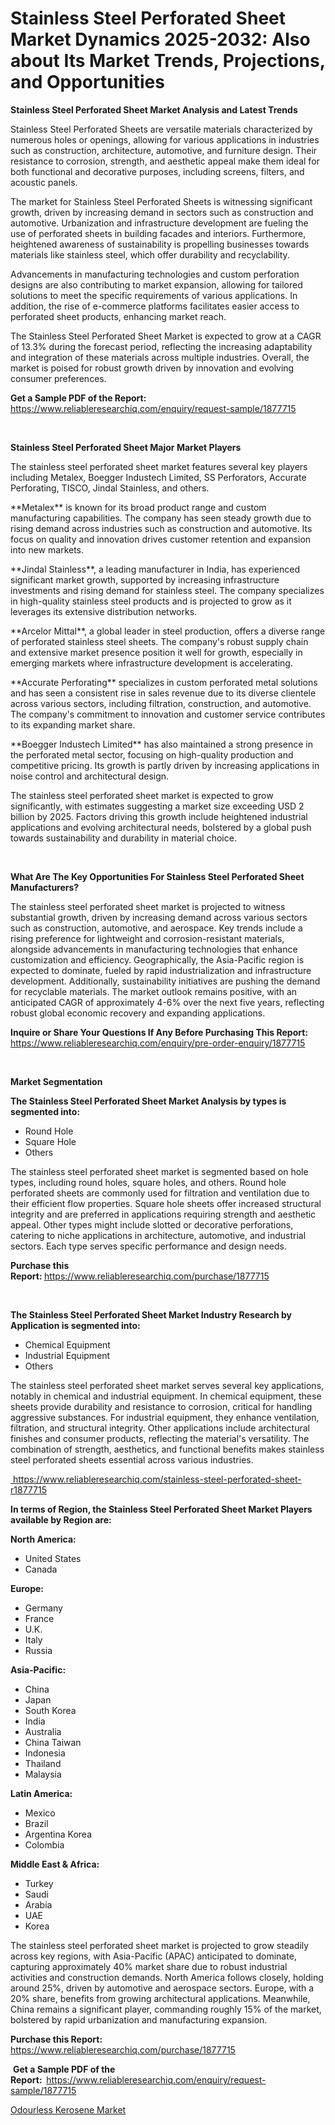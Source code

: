 <p><h1>Stainless Steel Perforated Sheet Market Dynamics 2025-2032: Also about Its Market Trends, Projections, and Opportunities</h1></p><p><strong>Stainless Steel Perforated Sheet Market Analysis and Latest Trends</strong></p>
<p><p>Stainless Steel Perforated Sheets are versatile materials characterized by numerous holes or openings, allowing for various applications in industries such as construction, architecture, automotive, and furniture design. Their resistance to corrosion, strength, and aesthetic appeal make them ideal for both functional and decorative purposes, including screens, filters, and acoustic panels.</p><p>The market for Stainless Steel Perforated Sheets is witnessing significant growth, driven by increasing demand in sectors such as construction and automotive. Urbanization and infrastructure development are fueling the use of perforated sheets in building facades and interiors. Furthermore, heightened awareness of sustainability is propelling businesses towards materials like stainless steel, which offer durability and recyclability.</p><p>Advancements in manufacturing technologies and custom perforation designs are also contributing to market expansion, allowing for tailored solutions to meet the specific requirements of various applications. In addition, the rise of e-commerce platforms facilitates easier access to perforated sheet products, enhancing market reach.</p><p>The Stainless Steel Perforated Sheet Market is expected to grow at a CAGR of 13.3% during the forecast period, reflecting the increasing adaptability and integration of these materials across multiple industries. Overall, the market is poised for robust growth driven by innovation and evolving consumer preferences.</p></p>
<p><strong>Get a Sample PDF of the Report:&nbsp;</strong> <a href="https://www.reliableresearchiq.com/enquiry/request-sample/1877715?utm_campaign=2201&utm_medium=2&utm_source=Github&utm_content=ia&utm_term=31012025&utm_id=stainless-steel-perforated-sheet">https://www.reliableresearchiq.com/enquiry/request-sample/1877715</a></p>
<p>&nbsp;</p>
<p><strong>Stainless Steel Perforated Sheet Major Market Players</strong></p>
<p><p>The stainless steel perforated sheet market features several key players including Metalex, Boegger Industech Limited, SS Perforators, Accurate Perforating, TISCO, Jindal Stainless, and others. </p><p>**Metalex** is known for its broad product range and custom manufacturing capabilities. The company has seen steady growth due to rising demand across industries such as construction and automotive. Its focus on quality and innovation drives customer retention and expansion into new markets.</p><p>**Jindal Stainless**, a leading manufacturer in India, has experienced significant market growth, supported by increasing infrastructure investments and rising demand for stainless steel. The company specializes in high-quality stainless steel products and is projected to grow as it leverages its extensive distribution networks.</p><p>**Arcelor Mittal**, a global leader in steel production, offers a diverse range of perforated stainless steel sheets. The company's robust supply chain and extensive market presence position it well for growth, especially in emerging markets where infrastructure development is accelerating.</p><p>**Accurate Perforating** specializes in custom perforated metal solutions and has seen a consistent rise in sales revenue due to its diverse clientele across various sectors, including filtration, construction, and automotive. The company's commitment to innovation and customer service contributes to its expanding market share.</p><p>**Boegger Industech Limited** has also maintained a strong presence in the perforated metal sector, focusing on high-quality production and competitive pricing. Its growth is partly driven by increasing applications in noise control and architectural design.</p><p>The stainless steel perforated sheet market is expected to grow significantly, with estimates suggesting a market size exceeding USD 2 billion by 2025. Factors driving this growth include heightened industrial applications and evolving architectural needs, bolstered by a global push towards sustainability and durability in material choice.</p></p>
<p>&nbsp;</p>
<p><strong>What Are The Key Opportunities For Stainless Steel Perforated Sheet Manufacturers?</strong></p>
<p><p>The stainless steel perforated sheet market is projected to witness substantial growth, driven by increasing demand across various sectors such as construction, automotive, and aerospace. Key trends include a rising preference for lightweight and corrosion-resistant materials, alongside advancements in manufacturing technologies that enhance customization and efficiency. Geographically, the Asia-Pacific region is expected to dominate, fueled by rapid industrialization and infrastructure development. Additionally, sustainability initiatives are pushing the demand for recyclable materials. The market outlook remains positive, with an anticipated CAGR of approximately 4-6% over the next five years, reflecting robust global economic recovery and expanding applications.</p></p>
<p><strong>Inquire or Share Your Questions If Any Before Purchasing This Report:</strong> <a href="https://www.reliableresearchiq.com/enquiry/pre-order-enquiry/1877715?utm_campaign=2201&utm_medium=2&utm_source=Github&utm_content=ia&utm_term=31012025&utm_id=stainless-steel-perforated-sheet">https://www.reliableresearchiq.com/enquiry/pre-order-enquiry/1877715</a></p>
<p>&nbsp;</p>
<p><strong>Market Segmentation</strong></p>
<p><strong>The Stainless Steel Perforated Sheet Market Analysis by types is segmented into:</strong></p>
<p><ul><li>Round Hole</li><li>Square Hole</li><li>Others</li></ul></p>
<p><p>The stainless steel perforated sheet market is segmented based on hole types, including round holes, square holes, and others. Round hole perforated sheets are commonly used for filtration and ventilation due to their efficient flow properties. Square hole sheets offer increased structural integrity and are preferred in applications requiring strength and aesthetic appeal. Other types might include slotted or decorative perforations, catering to niche applications in architecture, automotive, and industrial sectors. Each type serves specific performance and design needs.</p></p>
<p><strong>Purchase this Report:&nbsp;</strong><a href="https://www.reliableresearchiq.com/purchase/1877715?utm_campaign=2201&utm_medium=2&utm_source=Github&utm_content=ia&utm_term=31012025&utm_id=stainless-steel-perforated-sheet">https://www.reliableresearchiq.com/purchase/1877715</a></p>
<p>&nbsp;</p>
<p><strong>The Stainless Steel Perforated Sheet Market Industry Research by Application is segmented into:</strong></p>
<p><ul><li>Chemical Equipment</li><li>Industrial Equipment</li><li>Others</li></ul></p>
<p><p>The stainless steel perforated sheet market serves several key applications, notably in chemical and industrial equipment. In chemical equipment, these sheets provide durability and resistance to corrosion, critical for handling aggressive substances. For industrial equipment, they enhance ventilation, filtration, and structural integrity. Other applications include architectural finishes and consumer products, reflecting the material's versatility. The combination of strength, aesthetics, and functional benefits makes stainless steel perforated sheets essential across various industries.</p></p>
<p><a href="https://www.reliableresearchiq.com/stainless-steel-perforated-sheet-r1877715?utm_campaign=2201&utm_medium=2&utm_source=Github&utm_content=ia&utm_term=31012025&utm_id=stainless-steel-perforated-sheet">&nbsp;https://www.reliableresearchiq.com/stainless-steel-perforated-sheet-r1877715</a></p>
<p><strong>In terms of Region, the Stainless Steel Perforated Sheet Market Players available by Region are:</strong></p>
<p>
    <p> <strong> North America: </strong>
        <ul>
            <li>United States</li>
            <li>Canada</li>
        </ul>
        </p> 
    <p> <strong> Europe: </strong>
        <ul>
            <li>Germany</li>
            <li>France</li>
            <li>U.K.</li>
            <li>Italy</li>
            <li>Russia</li>
        </ul>
        </p> 
    <p> <strong> Asia-Pacific: </strong>
        <ul>
            <li>China</li>
            <li>Japan</li>
            <li>South Korea</li>
            <li>India</li>
            <li>Australia</li>
            <li>China Taiwan</li>
            <li>Indonesia</li>
            <li>Thailand</li>
            <li>Malaysia</li>
        </ul>
        </p> 
    <p> <strong> Latin America: </strong>
        <ul>
            <li>Mexico</li>
            <li>Brazil</li>
            <li>Argentina Korea</li>
            <li>Colombia</li>
        </ul>
        </p> 
    <p> <strong> Middle East & Africa: </strong>
        <ul>
            <li>Turkey</li>
            <li>Saudi</li>
            <li>Arabia</li>
            <li>UAE</li>
            <li>Korea</li>
        </ul>
    </p>
    </p>
<p><p>The stainless steel perforated sheet market is projected to grow steadily across key regions, with Asia-Pacific (APAC) anticipated to dominate, capturing approximately 40% market share due to robust industrial activities and construction demands. North America follows closely, holding around 25%, driven by automotive and aerospace sectors. Europe, with a 20% share, benefits from growing architectural applications. Meanwhile, China remains a significant player, commanding roughly 15% of the market, bolstered by rapid urbanization and manufacturing expansion.</p></p>
<p><strong>Purchase this Report: </strong><a href="https://www.reliableresearchiq.com/purchase/1877715?utm_campaign=2201&utm_medium=2&utm_source=Github&utm_content=ia&utm_term=31012025&utm_id=stainless-steel-perforated-sheet">https://www.reliableresearchiq.com/purchase/1877715</a></p>
<p>&nbsp;<strong>Get a Sample PDF of the Report:&nbsp;&nbsp;</strong><a href="https://www.reliableresearchiq.com/enquiry/request-sample/1877715?utm_campaign=2201&utm_medium=2&utm_source=Github&utm_content=ia&utm_term=31012025&utm_id=stainless-steel-perforated-sheet">https://www.reliableresearchiq.com/enquiry/request-sample/1877715</a></p>
<p><strong></strong></p>
<p><p><a href="https://github.com/gerdabatiskzv9/Market-Research-Report-List-1/blob/main/odourless-kerosene-market.md?utm_campaign=2201&utm_medium=2&utm_source=Github&utm_content=ia&utm_term=31012025&utm_id=stainless-steel-perforated-sheet">Odourless Kerosene Market</a></p></p>